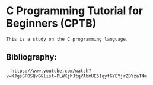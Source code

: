 # C Programming Tutorial for Beginners (CPTB)
    This is a study on the C programming language.
## Bibliography:
    - https://www.youtube.com/watch?v=KJgsSFOSQv0&list=PLWKjhJtqVAbmUE5IqyfGYEYjrZBYzaT4m
